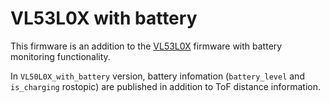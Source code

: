 # VL53L0X with battery

This firmware is an addition to the [VL53L0X](https://github.com/jsk-ros-pkg/jsk_3rdparty/tree/master/m5stack_ros/sketches/VL50L0X) firmware with battery monitoring functionality.

In `VL50L0X_with_battery` version, battery infomation (`battery_level` and `is_charging` rostopic) are published in addition to ToF distance information.
